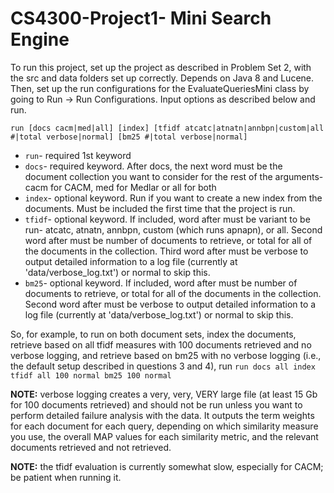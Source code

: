 CS4300-Project1- Mini Search Engine
===================================

To run this project, set up the project as described in Problem Set 2, with the src and data folders set up correctly. Depends on Java 8 and Lucene.
Then, set up the run configurations for the EvaluateQueriesMini class by going to Run -> Run Configurations. Input options as described below and run.

```run [docs cacm|med|all] [index] [tfidf atcatc|atnatn|annbpn|custom|all #|total verbose|normal] [bm25 #|total verbose|normal]```

+ `run`- required 1st keyword
+ `docs`- required keyword. After docs, the next word must be the document collection you want to consider for the rest of the arguments- cacm for CACM, med for Medlar or all for both
+ `index`- optional keyword. Run if you want to create a new index from the documents. Must be included the first time that the project is run.
+ `tfidf`- optional keyword. If included, word after must be variant to be run- atcatc, atnatn, annbpn, custom (which runs apnapn), or all. Second word after must be number of documents to retrieve, or total for all of the documents in the collection. Third word after must be verbose to output detailed information to a log file (currently at 'data/verbose_log.txt') or normal to skip this. 
+ `bm25`- optional keyword. If included, word after must be number of documents to retrieve, or total for all of the documents in the collection. Second word after must be verbose to output detailed information to a log file (currently at 'data/verbose_log.txt') or normal to skip this. 

So, for example, to run on both document sets, index the documents, retrieve based on all tfidf measures with 100 documents retrieved and no verbose logging, and retrieve based on bm25 with no verbose logging (i.e., the default setup described in questions 3 and 4), run
```run docs all index tfidf all 100 normal bm25 100 normal```

**NOTE:** verbose logging creates a very, very, VERY large file (at least 15 Gb for 100 documents retrieved) and should not be run unless you want to perform detailed failure analysis with the data. It outputs the term weights for each document for each query, depending on which similarity measure you use, the overall MAP values for each similarity metric, and the relevant documents retrieved and not retrieved. 

**NOTE:** the tfidf evaluation is currently somewhat slow, especially for CACM; be patient when running it.

